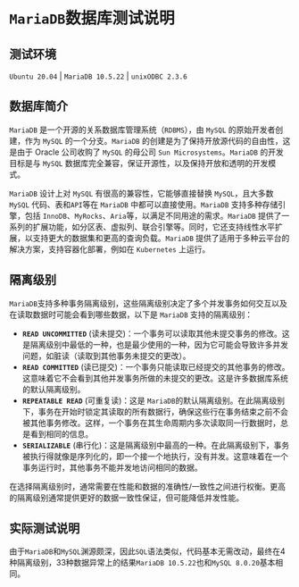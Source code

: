 # `MariaDB`数据库测试说明

## 测试环境

`Ubuntu 20.04` | `MariaDB 10.5.22` | `unixODBC 2.3.6`

## 数据库简介

`MariaDB` 是一个开源的关系数据库管理系统（`RDBMS`），由 `MySQL` 的原始开发者创建，作为 `MySQL` 的一个分支。`MariaDB` 的创建是为了保持开放源代码的自由性，这是由于 Oracle 公司收购了 `MySQL` 的母公司 `Sun Microsystems`。`MariaDB` 的开发目标是与 `MySQL` 数据库完全兼容，保证开源性，以及保持开放和透明的开发模式。

`MariaDB` 设计上对 `MySQL` 有很高的兼容性，它能够直接替换 `MySQL`，且大多数 `MySQL` 代码、表和`API`等在 `MariaDB` 中都可以直接使用。`MariaDB` 支持多种存储引擎，包括 `InnoDB`、`MyRocks`、`Aria`等，以满足不同用途的需求。`MariaDB` 提供了一系列的扩展功能，如分区表、虚拟列、联合引擎等。同时，它还支持线性水平扩展，以支持更大的数据集和更高的查询负载。`MariaDB` 提供了适用于多种云平台的解决方案，支持容器化部署，例如在 `Kubernetes` 上运行。

## 隔离级别

`MariaDB`支持多种事务隔离级别，这些隔离级别决定了多个并发事务如何交互以及在读取数据时可能会看到哪些数据，以下是 `MariaDB` 支持的隔离级别：

- **`READ UNCOMMITTED`** (读未提交)：一个事务可以读取其他未提交事务的修改。这是隔离级别中最低的一种，也是最少使用的一种，因为它可能会导致许多并发问题，如脏读（读取到其他事务未提交的更改）。
- **`READ COMMITTED`** (读已提交)：一个事务只能读取已经提交的其他事务的修改。这意味着它不会看到其他并发事务所做的未提交的更改。这是许多数据库系统的默认隔离级别。
- **`REPEATABLE READ`** (可重复读)：这是 `MariaDB`的默认隔离级别。在此隔离级别下，事务在开始时锁定其读取的所有数据行，确保这些行在事务结束之前不会被其他事务修改。这样，一个事务在其生命周期内多次读取同一行数据时，总是看到相同的信息。
- **`SERIALIZABLE`** (串行化)：这是隔离级别中最高的一种。在此隔离级别下，事务被执行得就像是序列化的，即一个接一个地执行，没有并发。这意味着在一个事务运行时，其他事务不能并发地访问相同的数据。

在选择隔离级别时，通常需要在性能和数据的准确性/一致性之间进行权衡。更高的隔离级别通常提供更好的数据一致性保证，但可能降低并发性能。

## 实际测试说明

由于`MariaDB`和`MySQL`渊源颇深，因此`SQL`语法类似，代码基本无需改动，最终在4种隔离级别，33种数据异常上的结果`MariaDB 10.5.22`也和`MySQL 8.0.20`基本相同。

